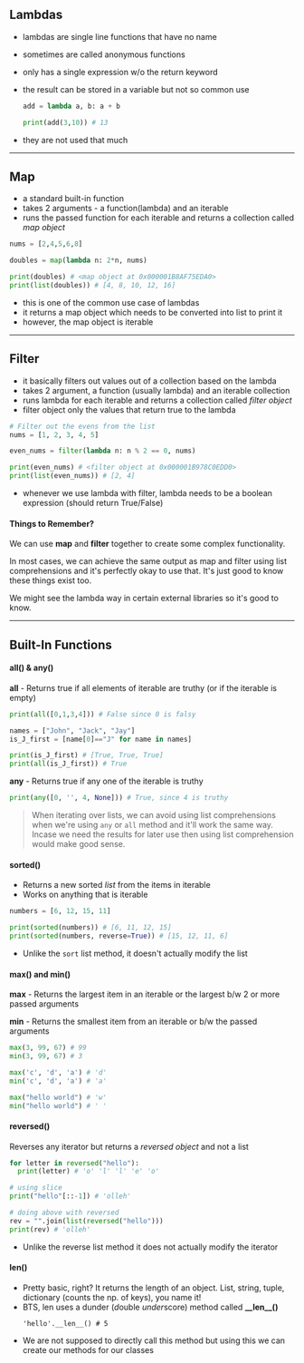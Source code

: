 ## Lambdas

- lambdas are single line functions that have no name
- sometimes are called anonymous functions
- only has a single expression w/o the return keyword
- the result can be stored in a variable but not so common use

  ```py
  add = lambda a, b: a + b

  print(add(3,10)) # 13
  ```

- they are not used that much

---

## Map

- a standard built-in function
- takes 2 arguments - a function(lambda) and an iterable
- runs the passed function for each iterable and returns a collection called _map object_

```py
nums = [2,4,5,6,8]

doubles = map(lambda n: 2*n, nums)

print(doubles) # <map object at 0x000001B8AF75EDA0>
print(list(doubles)) # [4, 8, 10, 12, 16]
```

- this is one of the common use case of lambdas
- it returns a map object which needs to be converted into list to print it
- however, the map object is iterable

---

## Filter

- it basically filters out values out of a collection based on the lambda
- takes 2 argument, a function (usually lambda) and an iterable collection
- runs lambda for each iterable and returns a collection called _filter object_
- filter object only the values that return true to the lambda

```py
# Filter out the evens from the list
nums = [1, 2, 3, 4, 5]

even_nums = filter(lambda n: n % 2 == 0, nums)

print(even_nums) # <filter object at 0x000001B978C0EDD0>
print(list(even_nums)) # [2, 4]
```

- whenever we use lambda with filter, lambda needs to be a boolean expression (should return True/False)

#### Things to Remember?

We can use **map** and **filter** together to create some complex functionality.

In most cases, we can achieve the same output as map and filter using list comprehensions and it's perfectly okay to use that.
It's just good to know these things exist too.

We might see the lambda way in certain external libraries so it's good to know.

---

## Built-In Functions

#### all() & any()

**all** - Returns true if all elements of iterable are truthy (or if the iterable is empty)

```py
print(all([0,1,3,4])) # False since 0 is falsy

names = ["John", "Jack", "Jay"]
is_J_first = [name[0]=="J" for name in names]

print(is_J_first) # [True, True, True]
print(all(is_J_first)) # True
```

**any** - Returns true if any one of the iterable is truthy

```py
print(any([0, '', 4, None])) # True, since 4 is truthy
```

> When iterating over lists, we can avoid using list comprehensions when we're using `any` or `all` method and it'll work the same way. Incase we need the results for later use then using list comprehension would make good sense.

#### sorted()

- Returns a new sorted _list_ from the items in iterable
- Works on anything that is iterable

```py
numbers = [6, 12, 15, 11]

print(sorted(numbers)) # [6, 11, 12, 15]
print(sorted(numbers, reverse=True)) # [15, 12, 11, 6]
```

- Unlike the `sort` list method, it doesn't actually modify the list

#### max() and min()

**max** - Returns the largest item in an iterable or the largest b/w 2 or more passed arguments

**min** - Returns the smallest item from an iterable or b/w the passed arguments

```py
max(3, 99, 67) # 99
min(3, 99, 67) # 3

max('c', 'd', 'a') # 'd'
min('c', 'd', 'a') # 'a'

max("hello world") # 'w'
min("hello world") # ' '
```

#### reversed()

Reverses any iterator but returns a _reversed object_ and not a list

```py
for letter in reversed("hello"):
  print(letter) # 'o' 'l' 'l' 'e' 'o'

# using slice
print("hello"[::-1]) # 'olleh'

# doing above with reversed
rev = "".join(list(reversed("hello")))
print(rev) # 'olleh'
```

- Unlike the reverse list method it does not actually modify the iterator

#### len()

- Pretty basic, right? It returns the length of an object. List, string, tuple, dictionary (counts the np. of keys), you name it!
- BTS, len uses a dunder (*d*ouble *under*score) method called **\_\_len\_\_()**
  ```
  'hello'.__len__() # 5
  ```
- We are not supposed to directly call this method but using this we can create our methods for our classes
